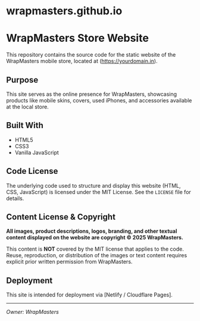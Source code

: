 # wrapmasters.github.io

# WrapMasters Store Website

This repository contains the source code for the static website of the WrapMasters mobile store, located at  (https://yourdomain.in). <!-- EDIT your domain here once live -->

## Purpose

This site serves as the online presence for WrapMasters, showcasing products like mobile skins, covers, used iPhones, and accessories available at the local store.

## Built With

*   HTML5
*   CSS3
*   Vanilla JavaScript

## Code License

The underlying code used to structure and display this website (HTML, CSS, JavaScript) is licensed under the MIT License. See the `LICENSE` file for details.

## Content License & Copyright

**All images, product descriptions, logos, branding, and other textual content displayed on the website are copyright © 2025 WrapMasters.**

This content is **NOT** covered by the MIT license that applies to the code. Reuse, reproduction, or distribution of the images or text content requires explicit prior written permission from WrapMasters.

## Deployment

This site is intended for deployment via [Netlify / Cloudflare Pages]. <!-- Choose and update later -->

---

*Owner: WrapMasters*
